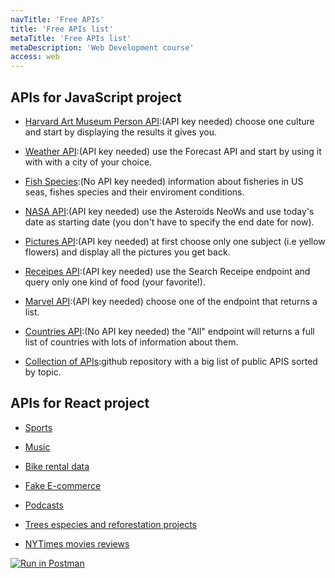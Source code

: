 ```yaml
---
navTitle: 'Free APIs'
title: 'Free APIs list'
metaTitle: 'Free APIs list'
metaDescription: 'Web Development course'
access: web
---
```


## APIs for JavaScript project

- [Harvard Art Museum Person API](https://github.com/harvardartmuseums/api-docs/blob/master/sections/person.md):(API key needed) choose one culture and start by displaying the results it gives you.

- [Weather API](https://www.weatherapi.com/docs/):(API key needed) use the Forecast API and start by using it with with a city of your choice.

- [Fish Species](https://www.fishwatch.gov/resources):(No API key needed) information about fisheries in US seas, fishes species and their enviroment conditions.

- [NASA API](https://api.nasa.gov/):(API key needed) use the Asteroids NeoWs and use today's date as starting date (you don't have to specify the end date for now).

- [Pictures API](https://pixabay.com/api/docs/):(API key needed) at first choose only one subject (i.e yellow flowers) and display all the pictures you get back.

- [Receipes API](https://spoonacular.com/food-api/docs):(API key needed) use the Search Receipe endpoint and query only one kind of food (your favorite!).

- [Marvel API](https://developer.marvel.com/docs#!/public/getComicsCollection_get_6):(API key needed) choose one of the endpoint that returns a list.

- [Countries API](https://restcountries.com/):(No API key needed) the "All" endpoint will returns a full list of countries with lots of information about them.

- [Collection of APIs](https://github.com/public-apis/public-apis):github repository with a big list of public APIS sorted by topic.

## APIs for React project

- [Sports](https://www.thesportsdb.com/api.php)

- [Music](https://www.discogs.com/developers/#)

- [Bike rental data](http://api.citybik.es/v2/)

- [Fake E-commerce](https://fakestoreapi.com/)

- [Podcasts](www.listennotes.com/en/api/)

- [Trees especies and reforestation projects](https://kb.tree-nation.com/knowledge/api-availability)

- [NYTimes movies reviews](<https://developer.nytimes.com/docs/movie-reviews-api/1/overview>)

[![Run in Postman](https://run.pstmn.io/button.svg)](https://app.getpostman.com/run-collection/345152f32385ef1ff465)
